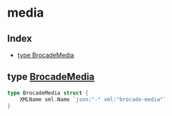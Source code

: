 
# media

## Index

- [type BrocadeMedia](#type-brocademedia)


## type [BrocadeMedia](<brocadeMedia.go#L5>)
```go
type BrocadeMedia struct {
	XMLName xml.Name `json:"-" xml:"brocade-media"`
}
```

